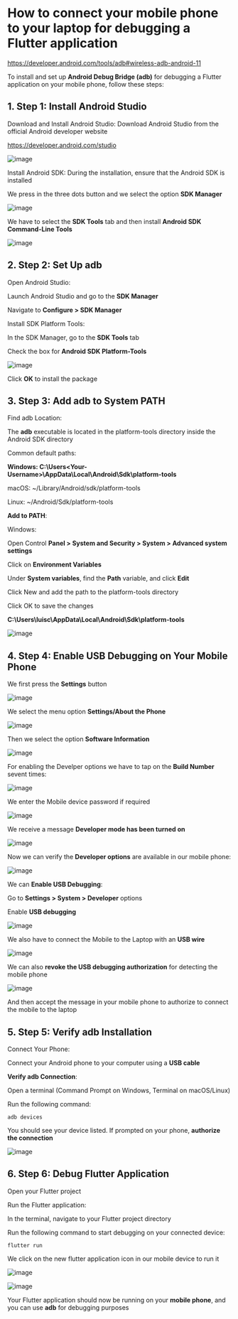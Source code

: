 # How to connect your mobile phone to your laptop for debugging a Flutter application

https://developer.android.com/tools/adb#wireless-adb-android-11

To install and set up **Android Debug Bridge (adb)** for debugging a Flutter application on your mobile phone, follow these steps:

## 1. Step 1: Install Android Studio

Download and Install Android Studio: Download Android Studio from the official Android developer website

https://developer.android.com/studio

![image](https://github.com/luiscoco/Flutter_Connect_Mobile_lesson2/assets/32194879/f86926a5-a306-4c66-85d8-0f808879eee9)

Install Android SDK: During the installation, ensure that the Android SDK is installed

We press in the three dots button and we select the option **SDK Manager**

![image](https://github.com/luiscoco/Flutter_Connect_Mobile_lesson2/assets/32194879/dcff12f6-465d-4a56-83dc-5ccbd3e03778)

We have to select the **SDK Tools** tab and then install **Android SDK Command-Line Tools**

![image](https://github.com/luiscoco/Flutter_Connect_Mobile_lesson2/assets/32194879/f55270bf-8ebf-4e78-b465-56d883f7a20f)

## 2. Step 2: Set Up adb

Open Android Studio:

Launch Android Studio and go to the **SDK Manager**

Navigate to **Configure > SDK Manager**

Install SDK Platform Tools:

In the SDK Manager, go to the **SDK Tools** tab

Check the box for **Android SDK Platform-Tools**

![image](https://github.com/luiscoco/Flutter_Connect_Mobile_lesson2/assets/32194879/8c4a8152-757d-4c23-b967-51ca86c927ed)

Click **OK** to install the package

## 3. Step 3: Add adb to System PATH

Find adb Location:

The **adb** executable is located in the platform-tools directory inside the Android SDK directory

Common default paths:

**Windows: C:\Users\<Your-Username>\AppData\Local\Android\Sdk\platform-tools**

macOS: ~/Library/Android/sdk/platform-tools

Linux: ~/Android/Sdk/platform-tools

**Add to PATH**:

Windows:

Open Control **Panel > System and Security > System > Advanced system settings**

Click on **Environment Variables**

Under **System variables**, find the **Path** variable, and click **Edit**

Click New and add the path to the platform-tools directory

Click OK to save the changes

**C:\Users\luisc\AppData\Local\Android\Sdk\platform-tools**

![image](https://github.com/luiscoco/Flutter_Connect_Mobile_lesson2/assets/32194879/e8decfb6-d6cf-4b33-86cf-188cf60fcc3a)

## 4. Step 4: Enable USB Debugging on Your Mobile Phone

We first press the **Settings** button

![image](https://github.com/luiscoco/Flutter_Connect_Mobile_lesson2/assets/32194879/fccc28b3-3c4d-4457-a91e-f2c2d2423509)

We select the menu option **Settings/About the Phone**

![image](https://github.com/luiscoco/Flutter_Connect_Mobile_lesson2/assets/32194879/1a895a90-0761-49c0-8701-2e027f4d0846)

Then we select the option **Software Information**

![image](https://github.com/luiscoco/Flutter_Connect_Mobile_lesson2/assets/32194879/0ab2bcdd-c1a5-439e-8080-8d604642a9f0)

For enabling the Develper options we have to tap on the **Build Number** sevent times:

![image](https://github.com/luiscoco/Flutter_Connect_Mobile_lesson2/assets/32194879/bf5acf4f-ffe9-42f9-9086-d589c9c2f7c3)

We enter the Mobile device password if required

![image](https://github.com/luiscoco/Flutter_Connect_Mobile_lesson2/assets/32194879/82f224aa-3de2-40d6-954c-d5bb8a7c7786)

We receive a message **Developer mode has been turned on**

![image](https://github.com/luiscoco/Flutter_Connect_Mobile_lesson2/assets/32194879/9a5edffb-5324-45bc-ab91-6eb9cd582ba7)

Now we can verify the **Developer options** are available in our mobile phone:

![image](https://github.com/luiscoco/Flutter_Connect_Mobile_lesson2/assets/32194879/744a152d-0ad1-46c6-8ba7-9009101fce9b)

We can **Enable USB Debugging**:

Go to **Settings > System > Developer** options

Enable **USB debugging**

![image](https://github.com/luiscoco/Flutter_Connect_Mobile_lesson2/assets/32194879/1ed246b5-9799-40fc-a576-86354df535db)

We also have to connect the Mobile to the Laptop with an **USB wire**

![image](https://github.com/luiscoco/Flutter_Connect_Mobile_lesson2/assets/32194879/edbdda99-a8a9-4f6f-8f01-cf9ddf89115e)

We can also **revoke the USB debugging authorization** for detecting the mobile phone

![image](https://github.com/luiscoco/Flutter_Connect_Mobile_lesson2/assets/32194879/bc9cae45-a9f1-4ce6-a0e5-d3775c45edeb)

And then accept the message in your mobile phone to authorize to connect the mobile to the laptop

## 5. Step 5: Verify adb Installation

Connect Your Phone:

Connect your Android phone to your computer using a **USB cable**

**Verify adb Connection**:

Open a terminal (Command Prompt on Windows, Terminal on macOS/Linux)

Run the following command:

```
adb devices
```

You should see your device listed. If prompted on your phone, **authorize the connection**

![image](https://github.com/luiscoco/Flutter_Connect_Mobile_lesson2/assets/32194879/e453ae4d-50bd-487c-9427-c9ff584b8627)

## 6. Step 6: Debug Flutter Application

Open your Flutter project

Run the Flutter application:

In the terminal, navigate to your Flutter project directory

Run the following command to start debugging on your connected device:

```
flutter run
```

We click on the new flutter application icon in our mobile device to run it

![image](https://github.com/luiscoco/Flutter_Connect_Mobile_lesson2/assets/32194879/74a7ef1a-e341-4487-a41a-bd49b45f04ed)

![image](https://github.com/luiscoco/Flutter_Connect_Mobile_lesson2/assets/32194879/243cc298-9186-498a-a724-0487bec15058)

Your Flutter application should now be running on your **mobile phone**, and you can use **adb** for debugging purposes






